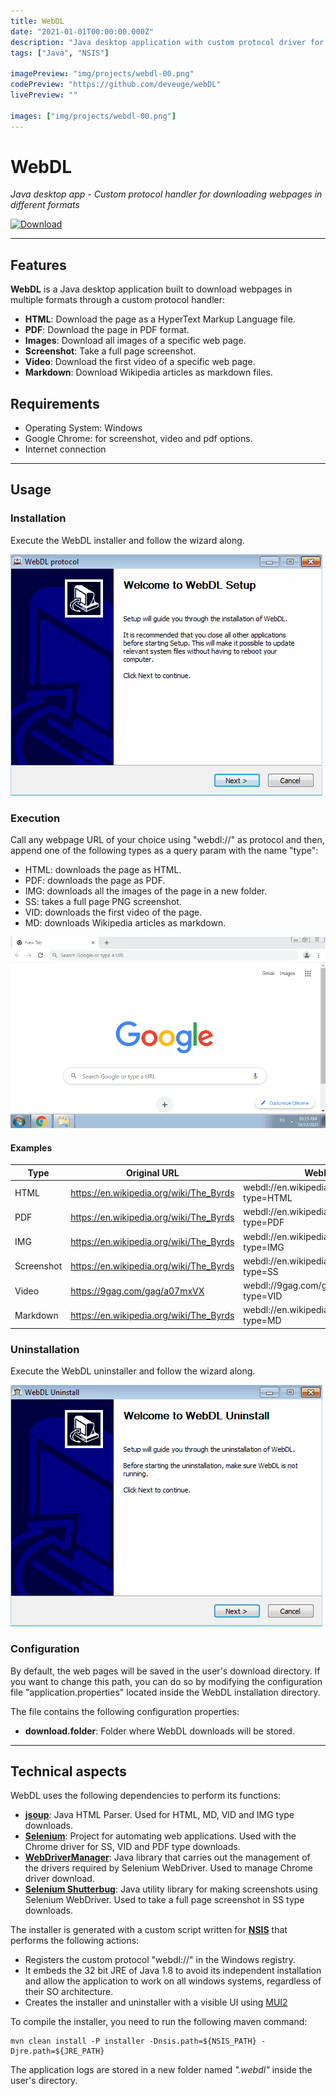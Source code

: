 ```yaml
---
title: WebDL
date: "2021-01-01T00:00:00.000Z"
description: "Java desktop application with custom protocol driver for downloading web pages in different formats."
tags: ["Java", "NSIS"]

imagePreview: "img/projects/webdl-00.png"
codePreview: "https://github.com/deveuge/webDL"
livePreview: ""

images: ["img/projects/webdl-00.png"]
---
```


# WebDL

_Java desktop app - Custom protocol handler for downloading webpages in different formats_

[![Download](https://img.shields.io/badge/Download-0078D6?style=for-the-badge&logo=windows&logoColor=white)](WebDL_1.0.0-SNAPSHOT.exe)

---

## Features

**WebDL** is a Java desktop application built to download webpages in multiple formats through a custom protocol handler:

- **HTML**: Download the page as a HyperText Markup Language file.
- **PDF**: Download the page in PDF format.
- **Images**: Download all images of a specific web page.
- **Screenshot**: Take a full page screenshot.
- **Video**: Download the first video of a specific web page.
- **Markdown**: Download Wikipedia articles as markdown files.

## Requirements

- Operating System: Windows
- Google Chrome: for screenshot, video and pdf options.
- Internet connection

---

## Usage

### Installation

Execute the WebDL installer and follow the wizard along.

![Installation process](./info/Install.gif)

### Execution

Call any webpage URL of your choice using "webdl://" as protocol and then, append one of the following types as a query param with the name "type":

- HTML: downloads the page as HTML.
- PDF: downloads the page as PDF.
- IMG: downloads all the images of the page in a new folder.
- SS: takes a full page PNG screenshot.
- VID: downloads the first video of the page.
- MD: downloads Wikipedia articles as markdown.

![Execution process](./info/Execution.gif)

#### Examples

| Type       | Original URL                            | WebDL URL                                         |
| ---------- | --------------------------------------- | ------------------------------------------------- |
| HTML       | https://en.wikipedia.org/wiki/The_Byrds | webdl://en.wikipedia.org/wiki/The_Byrds?type=HTML |
| PDF        | https://en.wikipedia.org/wiki/The_Byrds | webdl://en.wikipedia.org/wiki/The_Byrds?type=PDF  |
| IMG        | https://en.wikipedia.org/wiki/The_Byrds | webdl://en.wikipedia.org/wiki/The_Byrds?type=IMG  |
| Screenshot | https://en.wikipedia.org/wiki/The_Byrds | webdl://en.wikipedia.org/wiki/The_Byrds?type=SS   |
| Video      | https://9gag.com/gag/a07mxVX            | webdl://9gag.com/gag/a07mxVX?type=VID             |
| Markdown   | https://en.wikipedia.org/wiki/The_Byrds | webdl://en.wikipedia.org/wiki/The_Byrds?type=MD   |

### Uninstallation

Execute the WebDL uninstaller and follow the wizard along.

![Uninstallation process](./info/Uninstall.gif)

### Configuration

By default, the web pages will be saved in the user's download directory. If you want to change this path, you can do so by modifying the configuration file "application.properties" located inside the WebDL installation directory.

The file contains the following configuration properties:

- **download.folder**: Folder where WebDL downloads will be stored.

---

## Technical aspects

WebDL uses the following dependencies to perform its functions:

- [**jsoup**](https://jsoup.org): Java HTML Parser. Used for HTML, MD, VID and IMG type downloads.
- [**Selenium**](https://www.selenium.dev): Project for automating web applications. Used with the Chrome driver for SS, VID and PDF type downloads.
- [**WebDriverManager**](https://github.com/bonigarcia/webdrivermanager): Java library that carries out the management of the drivers required by Selenium WebDriver. Used to manage Chrome driver download.
- [**Selenium Shutterbug**](https://github.com/assertthat/selenium-shutterbug): Java utility library for making screenshots using Selenium WebDriver. Used to take a full page screenshot in SS type downloads.

The installer is generated with a custom script written for [**NSIS**](https://nsis.sourceforge.io/Main_Page) that performs the following actions:

- Registers the custom protocol "webdl://" in the Windows registry.
- It embeds the 32 bit JRE of Java 1.8 to avoid its independent installation and allow the application to work on all windows systems, regardless of their SO architecture.
- Creates the installer and uninstaller with a visible UI using [MUI2](https://nsis.sourceforge.io/Docs/Modern%20UI%202/Readme.html)

To compile the installer, you need to run the following maven command:

```
mvn clean install -P installer -Dnsis.path=${NSIS_PATH} -Djre.path=${JRE_PATH}
```

The application logs are stored in a new folder named _".webdl"_ inside the user's directory.
